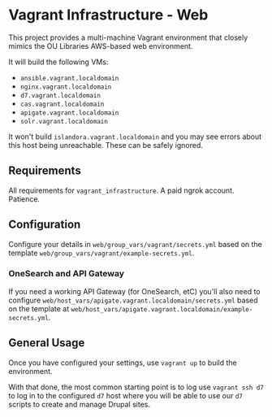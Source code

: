 Vagrant Infrastructure - Web
=========

This project provides a multi-machine Vagrant environment that closely mimics the OU Libraries AWS-based web environment.

It will build the following VMs:

* `ansible.vagrant.localdomain`
* `nginx.vagrant.localdomain`
* `d7.vagrant.localdomain`
* `cas.vagrant.localdomain`
* `apigate.vagrant.localdomain`
* `solr.vagrant.localdomain`

It won't build `islandora.vagrant.localdomain` and you may see errors about this host being unreachable. These can be safely ignored. 


Requirements
------------

All requirements for `vagrant_infrastructure`. A paid ngrok account. Patience.

Configuration
-------------

Configure your details in `web/group_vars/vagrant/secrets.yml` based on the template `web/group_vars/vagrant/example-secrets.yml`.

### OneSearch and API Gateway

If you need a working API Gateway (for OneSearch, etC) you'll also need to configure `web/host_vars/apigate.vagrant.localdomain/secrets.yml` based on the template at `web/host_vars/apigate.vagrant.localdomain/example-secrets.yml`. 




General Usage
------------
Once you have configured your settings, use `vagrant up` to build the environment. 

With that done, the most common starting point is to log use `vagrant
ssh d7` to log in to the configured `d7` host where you will be able
to use our `d7` scripts to create and manage Drupal sites.
